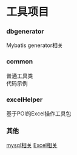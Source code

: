 # 工具项目

### dbgenerator
Mybatis generator相关

### common
普通工具类  
代码示例

### excelHelper
基于POI的Excel操作工具包

### 其他
[mysql相关](./mysql.md)
[Excel相关](./excel.md)
